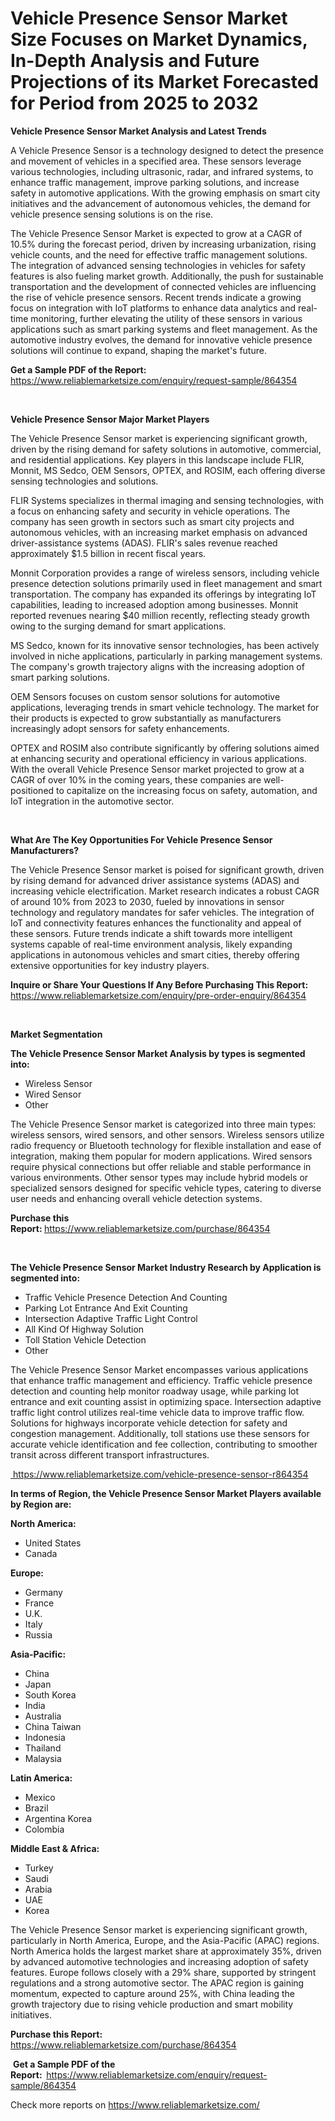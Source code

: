 <p><h1>Vehicle Presence Sensor Market Size Focuses on Market Dynamics, In-Depth Analysis and Future Projections of its Market Forecasted for Period from 2025 to 2032</h1></p><p><strong>Vehicle Presence Sensor Market Analysis and Latest Trends</strong></p>
<p><p>A Vehicle Presence Sensor is a technology designed to detect the presence and movement of vehicles in a specified area. These sensors leverage various technologies, including ultrasonic, radar, and infrared systems, to enhance traffic management, improve parking solutions, and increase safety in automotive applications. With the growing emphasis on smart city initiatives and the advancement of autonomous vehicles, the demand for vehicle presence sensing solutions is on the rise.</p><p>The Vehicle Presence Sensor Market is expected to grow at a CAGR of 10.5% during the forecast period, driven by increasing urbanization, rising vehicle counts, and the need for effective traffic management solutions. The integration of advanced sensing technologies in vehicles for safety features is also fueling market growth. Additionally, the push for sustainable transportation and the development of connected vehicles are influencing the rise of vehicle presence sensors. Recent trends indicate a growing focus on integration with IoT platforms to enhance data analytics and real-time monitoring, further elevating the utility of these sensors in various applications such as smart parking systems and fleet management. As the automotive industry evolves, the demand for innovative vehicle presence solutions will continue to expand, shaping the market's future.</p></p>
<p><strong>Get a Sample PDF of the Report:&nbsp;</strong> <a href="https://www.reliablemarketsize.com/enquiry/request-sample/864354?utm_campaign=1911&utm_medium=2&utm_source=Github&utm_content=ia&utm_term=20022025&utm_id=vehicle-presence-sensor">https://www.reliablemarketsize.com/enquiry/request-sample/864354</a></p>
<p>&nbsp;</p>
<p><strong>Vehicle Presence Sensor Major Market Players</strong></p>
<p><p>The Vehicle Presence Sensor market is experiencing significant growth, driven by the rising demand for safety solutions in automotive, commercial, and residential applications. Key players in this landscape include FLIR, Monnit, MS Sedco, OEM Sensors, OPTEX, and ROSIM, each offering diverse sensing technologies and solutions.</p><p>FLIR Systems specializes in thermal imaging and sensing technologies, with a focus on enhancing safety and security in vehicle operations. The company has seen growth in sectors such as smart city projects and autonomous vehicles, with an increasing market emphasis on advanced driver-assistance systems (ADAS). FLIR's sales revenue reached approximately $1.5 billion in recent fiscal years.</p><p>Monnit Corporation provides a range of wireless sensors, including vehicle presence detection solutions primarily used in fleet management and smart transportation. The company has expanded its offerings by integrating IoT capabilities, leading to increased adoption among businesses. Monnit reported revenues nearing $40 million recently, reflecting steady growth owing to the surging demand for smart applications.</p><p>MS Sedco, known for its innovative sensor technologies, has been actively involved in niche applications, particularly in parking management systems. The company's growth trajectory aligns with the increasing adoption of smart parking solutions.</p><p>OEM Sensors focuses on custom sensor solutions for automotive applications, leveraging trends in smart vehicle technology. The market for their products is expected to grow substantially as manufacturers increasingly adopt sensors for safety enhancements.</p><p>OPTEX and ROSIM also contribute significantly by offering solutions aimed at enhancing security and operational efficiency in various applications. With the overall Vehicle Presence Sensor market projected to grow at a CAGR of over 10% in the coming years, these companies are well-positioned to capitalize on the increasing focus on safety, automation, and IoT integration in the automotive sector.</p></p>
<p>&nbsp;</p>
<p><strong>What Are The Key Opportunities For Vehicle Presence Sensor Manufacturers?</strong></p>
<p><p>The Vehicle Presence Sensor market is poised for significant growth, driven by rising demand for advanced driver assistance systems (ADAS) and increasing vehicle electrification. Market research indicates a robust CAGR of around 10% from 2023 to 2030, fueled by innovations in sensor technology and regulatory mandates for safer vehicles. The integration of IoT and connectivity features enhances the functionality and appeal of these sensors. Future trends indicate a shift towards more intelligent systems capable of real-time environment analysis, likely expanding applications in autonomous vehicles and smart cities, thereby offering extensive opportunities for key industry players.</p></p>
<p><strong>Inquire or Share Your Questions If Any Before Purchasing This Report:</strong> <a href="https://www.reliablemarketsize.com/enquiry/pre-order-enquiry/864354?utm_campaign=1911&utm_medium=2&utm_source=Github&utm_content=ia&utm_term=20022025&utm_id=vehicle-presence-sensor">https://www.reliablemarketsize.com/enquiry/pre-order-enquiry/864354</a></p>
<p>&nbsp;</p>
<p><strong>Market Segmentation</strong></p>
<p><strong>The Vehicle Presence Sensor Market Analysis by types is segmented into:</strong></p>
<p><ul><li>Wireless Sensor</li><li>Wired Sensor</li><li>Other</li></ul></p>
<p><p>The Vehicle Presence Sensor market is categorized into three main types: wireless sensors, wired sensors, and other sensors. Wireless sensors utilize radio frequency or Bluetooth technology for flexible installation and ease of integration, making them popular for modern applications. Wired sensors require physical connections but offer reliable and stable performance in various environments. Other sensor types may include hybrid models or specialized sensors designed for specific vehicle types, catering to diverse user needs and enhancing overall vehicle detection systems.</p></p>
<p><strong>Purchase this Report:&nbsp;</strong><a href="https://www.reliablemarketsize.com/purchase/864354?utm_campaign=1911&utm_medium=2&utm_source=Github&utm_content=ia&utm_term=20022025&utm_id=vehicle-presence-sensor">https://www.reliablemarketsize.com/purchase/864354</a></p>
<p>&nbsp;</p>
<p><strong>The Vehicle Presence Sensor Market Industry Research by Application is segmented into:</strong></p>
<p><ul><li>Traffic Vehicle Presence Detection And Counting</li><li>Parking Lot Entrance And Exit Counting</li><li>Intersection Adaptive Traffic Light Control</li><li>All Kind Of Highway Solution</li><li>Toll Station Vehicle Detection</li><li>Other</li></ul></p>
<p><p>The Vehicle Presence Sensor Market encompasses various applications that enhance traffic management and efficiency. Traffic vehicle presence detection and counting help monitor roadway usage, while parking lot entrance and exit counting assist in optimizing space. Intersection adaptive traffic light control utilizes real-time vehicle data to improve traffic flow. Solutions for highways incorporate vehicle detection for safety and congestion management. Additionally, toll stations use these sensors for accurate vehicle identification and fee collection, contributing to smoother transit across different transport infrastructures.</p></p>
<p><a href="https://www.reliablemarketsize.com/vehicle-presence-sensor-r864354?utm_campaign=1911&utm_medium=2&utm_source=Github&utm_content=ia&utm_term=20022025&utm_id=vehicle-presence-sensor">&nbsp;https://www.reliablemarketsize.com/vehicle-presence-sensor-r864354</a></p>
<p><strong>In terms of Region, the Vehicle Presence Sensor Market Players available by Region are:</strong></p>
<p>
    <p> <strong> North America: </strong>
        <ul>
            <li>United States</li>
            <li>Canada</li>
        </ul>
        </p> 
    <p> <strong> Europe: </strong>
        <ul>
            <li>Germany</li>
            <li>France</li>
            <li>U.K.</li>
            <li>Italy</li>
            <li>Russia</li>
        </ul>
        </p> 
    <p> <strong> Asia-Pacific: </strong>
        <ul>
            <li>China</li>
            <li>Japan</li>
            <li>South Korea</li>
            <li>India</li>
            <li>Australia</li>
            <li>China Taiwan</li>
            <li>Indonesia</li>
            <li>Thailand</li>
            <li>Malaysia</li>
        </ul>
        </p> 
    <p> <strong> Latin America: </strong>
        <ul>
            <li>Mexico</li>
            <li>Brazil</li>
            <li>Argentina Korea</li>
            <li>Colombia</li>
        </ul>
        </p> 
    <p> <strong> Middle East & Africa: </strong>
        <ul>
            <li>Turkey</li>
            <li>Saudi</li>
            <li>Arabia</li>
            <li>UAE</li>
            <li>Korea</li>
        </ul>
    </p>
    </p>
<p><p>The Vehicle Presence Sensor market is experiencing significant growth, particularly in North America, Europe, and the Asia-Pacific (APAC) regions. North America holds the largest market share at approximately 35%, driven by advanced automotive technologies and increasing adoption of safety features. Europe follows closely with a 29% share, supported by stringent regulations and a strong automotive sector. The APAC region is gaining momentum, expected to capture around 25%, with China leading the growth trajectory due to rising vehicle production and smart mobility initiatives.</p></p>
<p><strong>Purchase this Report: </strong><a href="https://www.reliablemarketsize.com/purchase/864354?utm_campaign=1911&utm_medium=2&utm_source=Github&utm_content=ia&utm_term=20022025&utm_id=vehicle-presence-sensor">https://www.reliablemarketsize.com/purchase/864354</a></p>
<p>&nbsp;<strong>Get a Sample PDF of the Report:&nbsp;&nbsp;</strong><a href="https://www.reliablemarketsize.com/enquiry/request-sample/864354?utm_campaign=1911&utm_medium=2&utm_source=Github&utm_content=ia&utm_term=20022025&utm_id=vehicle-presence-sensor">https://www.reliablemarketsize.com/enquiry/request-sample/864354</a></p>
<p><strong></strong></p>
<p>Check more reports on <a href="https://www.reliablemarketsize.com/?utm_campaign=1911&utm_medium=2&utm_source=Github&utm_content=ia&utm_term=20022025&utm_id=vehicle-presence-sensor">https://www.reliablemarketsize.com/</a></p>